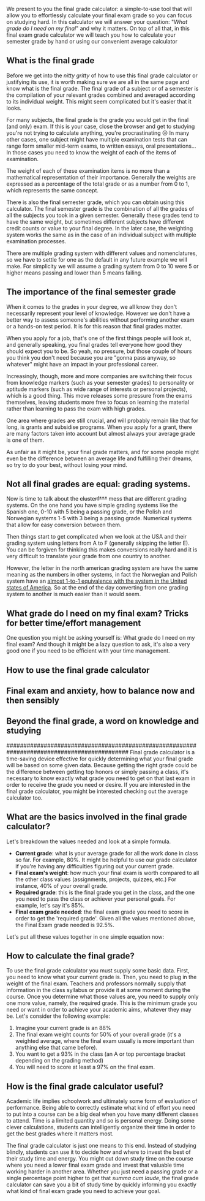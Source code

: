We present to you the final grade calculator: a simple-to-use tool that will allow you to effortlessly calculate your final exam grade so you can focus on studying hard. In this calculator we will answer your question: "_What grade do I need on my final_" and why it matters. On top of all that, in this final exam grade calculator we will teach you how to calculate your semester grade by hand or using our convenient <portal cid=265>average calculator</portal>

## What is the final grade

Before we get into the _nitty gritty_ of how to use this final grade calculator or justifying its use, it is worth making sure we are all in the same page and know what is the final grade. The final grade of a subject or of a semester is the compilation of your relevant grades combined and averaged according to its individual weight. This might seem complicated but it's easier that it looks.

For many subjects, the final grade is the grade you would get in the final (and only) exam. If this is your case, close the browser and get to studying you're not trying to calculate anything, you're procrastinating 😛 In many other cases, one subject might have multiple examination tests that can range form smaller mid-term exams, to written essays, oral presentations... In those cases you need to know the weight of each of the items of examination.

The weight of each of these examination items is no more than a mathematical representation of their importance. Generally the weights are expressed as a percentage of the total grade or as a number from 0 to 1, which represents the same concept. 

There is also the final semester grade, which you can obtain using this calculator. The final semester grade is the combination of all the grades of all the subjects you took in a given semester. Generally these grades tend to have the same weight, but sometimes different subjects have different credit counts or value to your final degree. In the later case, the weighting system works the same as in the case of an individual subject with multiple examination processes.

There are multiple grading system with different values and nomenclatures, so we have to settle for one as the default in any future example we will make. For simplicity we will assume a grading system from 0 to 10 were 5 or higher means passing and lower than 5 means failing.  

## The importance of the final semester grade

When it comes to the grades in your degree, we all know they don't necessarily represent your level of knowledge. However we don't have a better way to assess someone's abilities without performing another exam or a hands-on test period. It is for this reason that final grades matter.

When you apply for a job, that's one of the first things people will look at, and generally speaking, you final grades tell everyone how good they should expect you to be. So yeah, no pressure, but those couple of hours you think you don't need because you are "gonna pass anyway, so whatever" might have an impact in your professional career. 

Increasingly, though, more and more companies are switching their focus from knowledge markers (such as your semester grades) to personality or aptitude markers (such as wide range of interests or personal projects), which is a good thing. This move releases some pressure from the exams themselves, leaving students more free to focus on learning the material rather than learning to pass the exam with high grades.

One area where grades are still crucial, and will probably remain like that for long, is grants and subsidise programs. When you apply for a grant, there are many factors taken into account but almost always your average grade is one of them. 

As unfair as it might be, your final grade matters, and for some people might even be the difference between an average life and fulfilling their dreams, so try to do your best, without losing your mind.

## Not all final grades are equal: grading systems.

Now is time to talk about the <strike>clusterf***</strike> mess that are different grading systems. On the one hand you have simple grading systems like the Spanish one, 0-10 with 5 being a passing grade, or the Polish and Norwegian systems 1-5 with 3 being a passing grade. Numerical systems that allow for easy conversion between them. 

Then things start to get complicated when we look at the USA and their grading system using letters from A to F (generally skipping the letter E). You can be forgiven for thinking this makes conversions really hard and it is very difficult to translate your grade from one country to another.

However, the letter in the north american grading system are have the same meaning as the numbers in other systems, in fact the Norwegian and Polish system have an <a href=https://www.scholaro.com/pro/Countries/poland/Grading-System>almost 1-to-1 equivalence with the system in the United states of America</a>. So at the end of the day converting from one grading system to another is much easier than it would seem.

## What grade do I need on my final exam? Tricks for better time/effort management

One question you might be asking yourself is: What grade do I need on my final exam? And though it might be a lazy question to ask, it's also a very good one if you need to be efficient with your time management.

## How to use the final grade calculator

## Final exam and anxiety, how to balance now and then sensibly

## Beyond the final grade, a word on knowledge and studying


############################################################################################
Final grade calculator is a time-saving device effective for quickly determining what your final grade will be based on some given data. Because getting the right grade could be the difference between getting top honors or simply passing a class, it's necessary to know exactly what grade you need to get on that last exam in order to receive the grade you need or desire. If you are interested in the final grade calculator, you might be interested checking out the <portal cid="265">average calculator</portal> too.

## What are the basics involved in the final grade calculator?

Let's breakdown the values needed and look at a simple formula. 
* **Current grade**: what is your average grade for all the work done in class so far. For example, 80%. It might be helpful to use our <portal cid="259">grade calculator</portal> if you're having any difficulties figuring out your current grade.
* **Final exam's weight**: how much your final exam is worth compared to all the other class values (assignments, projects, quizzes, etc.) For instance, 40% of your overall grade.
* **Required grade**: this is the final grade you get in the class, and the one you need to pass the class or achiever your personal goals. For example, let's say it's 85%.
* **Final exam grade needed**: the final exam grade you need to score in order to get the 'required grade'. Given all the values mentioned above, the Final Exam grade needed is 92.5%.

Let's put all these values together in one simple equation now: 

## How to calculate the final grade?

To use the final grade calculator you must supply some basic data. First, you need to know what your current grade is. Then, you need to plug in the weight of the final exam. Teachers and professors normally supply that information in the class syllabus or provide it at some moment during the course. Once you determine what those values are, you need to supply only one more value, namely, the required grade. This is the minimum grade you need or want in order to achieve your academic aims, whatever they may be. Let's consider the following example:

1. Imagine your current grade is an 88%
1. The final exam weight counts for 50% of your overall grade (it's a <portal cid="264">weighted average</portal>, where the final exam usually is more important than anything else that came before).
1. You want to get a 93% in the class (an A or top percentage bracket depending on the grading method)
1. You will need to score at least a 97% on the final exam.

## How is the final grade calculator useful?

Academic life implies schoolwork and ultimately some form of evaluation of performance. Being able to correctly estimate what kind of effort you need to put into a course can be a big deal when you have many different classes to attend. Time is a limited quantity and so is personal energy. Doing some clever calculations, students can intelligently organize their time in order to get the best grades where it matters most. 

The final grade calculator is just one means to this end. Instead of studying blindly, students can use it to decide how and where to invest the best of their study time and energy.  You might cut down study time on the course where you need a lower final exam grade and invest that valuable time working harder in another area. Whether you just need a passing grade or a single percentage point higher to get that *summa cum laude*, the final grade calculator can save you a bit of study time by quickly informing you exactly what kind of final exam grade you need to achieve your goal.
